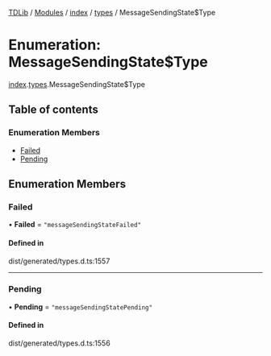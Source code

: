 [TDLib](../README.md) / [Modules](../modules.md) / [index](../modules/index.md) / [types](../modules/index.types.md) / MessageSendingState$Type

# Enumeration: MessageSendingState$Type

[index](../modules/index.md).[types](../modules/index.types.md).MessageSendingState$Type

## Table of contents

### Enumeration Members

- [Failed](index.types.MessageSendingState_Type.md#failed)
- [Pending](index.types.MessageSendingState_Type.md#pending)

## Enumeration Members

### Failed

• **Failed** = ``"messageSendingStateFailed"``

#### Defined in

dist/generated/types.d.ts:1557

___

### Pending

• **Pending** = ``"messageSendingStatePending"``

#### Defined in

dist/generated/types.d.ts:1556
